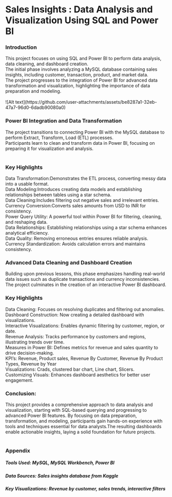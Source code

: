 <h1>Sales Insights : Data Analysis and Visualization Using SQL and Power BI</h1>
<h3>Introduction</h3>
This project focuses on using SQL and Power BI to perform data analysis, data cleaning, and dashboard creation.<br>
The initial phase involves analyzing a MySQL database containing sales insights, including customer, transaction, product, and market data.<br>
The project progresses to the integration of Power BI for advanced data transformation and visualization, highlighting the importance of data preparation and modeling.<br>
<br>
![Alt text](https://github.com/user-attachments/assets/be8287a1-32eb-47a7-96d0-6dadb90080a0)

<br>
<h3>Power BI Integration and Data Transformation</h3>

The project transitions to connecting Power BI with the MySQL database to perform Extract, Transform, Load (ETL) processes.
<br>
Participants learn to clean and transform data in Power BI, focusing on preparing it for visualization and analysis.
<br>
<br>
<h3>Key Highlights</h3>

Data Transformation:Demonstrates the ETL process, converting messy data into a usable format.
<br>
Data Modeling:Introduces creating data models and establishing relationships between tables using a star schema.
<br>
Data Cleaning:Includes filtering out negative sales and irrelevant entries.
<br>
Currency Conversion:Converts sales amounts from USD to INR for consistency.
<br>
Power Query Utility: A powerful tool within Power BI for filtering, cleaning, and reshaping data.
<br>
Data Relationships: Establishing relationships using a star schema enhances analytical efficiency.
<br>
Data Quality: Removing erroneous entries ensures reliable analysis.
<br>
Currency Standardization: Avoids calculation errors and maintains consistency.
<br>
<h3>Advanced Data Cleaning and Dashboard Creation</h3>

Building upon previous lessons, this phase emphasizes handling real-world data issues such as duplicate transactions and currency inconsistencies. The project culminates in the creation of an interactive Power BI dashboard.
<br>
<h3>Key Highlights</h3>

Data Cleaning: Focuses on resolving duplicates and filtering out anomalies.
<br>
Dashboard Construction: Now creating a detailed dashboard with visualizations.
<br>
Interactive Visualizations: Enables dynamic filtering by customer, region, or date.
<br>
Revenue Analysis: Tracks performance by customers and regions, illustrating trends over time.
<br>
Measures in Power BI: Defines metrics for revenue and sales quantity to drive decision-making.
<br>
KPI’s: Revenue, Product sales, Revenue By Customer, Revenue By Product Types, Revenue by Year
<br>
Visualizations: Crads, clustered bar chart, Line chart, Slicers.
<br>
Customizing Visuals: Enhances dashboard aesthetics for better user engagement.
<br>
<h3>Conclusion:</h3>

This project provides a comprehensive approach to data analysis and visualization, starting with SQL-based querying and progressing to advanced Power BI features. 
By focusing on data preparation, transformation, and modeling, participants gain hands-on experience with tools and techniques essential for data analysts.The resulting dashboards enable actionable insights, laying a solid foundation for future projects.
<br>
<br>

<h3>Appendix</h3>
<h5>Tools Used: MySQL, MySQL Workbench, Power BI</h5>
<h5>Data Sources: Sales insights database from Kaggle</h5>
<h5>Key Visualizations: Revenue by customer, sales trends, interactive filters</h5>


